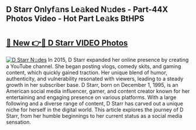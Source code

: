 ## D Starr Onlyf𝚊ns Le𝚊ked N𝚞des - Part-44X Photos Video - Hot Part Le𝚊ks BtHPS

# <h2><a href="http://ab2383.deff.icu/?id=D+Starr">🔗 New 👉🔴 D Starr VIDEO Photos</a></h2>

[![D Starr N𝚞des](https://i.imgur.com/rIISA9y.gif)](http://ab2383.deff.icu/?id=D+Starr)
In 2015, D Starr expanded her online presence by creating a YouTube channel. She began posting vlogs, comedy skits, and gaming content, which quickly gained traction. Her unique blend of humor, authenticity, and vulnerability resonated with viewers, leading to a steady growth in her subscriber base. D Starr, born on December 1, 1995, is an American social media influencer, gamer, and content creator known for her entertaining and engaging presence on various platforms. With a large following and a diverse range of content, D Starr has carved out a unique niche for herself in the digital world. This article explores the journey of D Starr, from her humble beginnings to her current status as a social media sensation.
